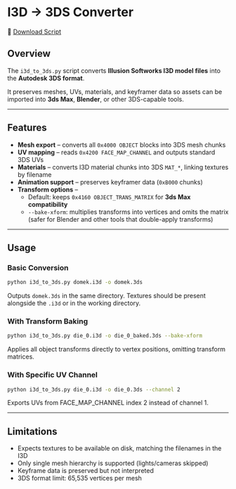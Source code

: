 # I3D → 3DS Converter

📂 [Download Script](../tools/i3d_to_3ds.py)

## Overview
The `i3d_to_3ds.py` script converts **Illusion Softworks I3D model files** into the **Autodesk 3DS format**.  

It preserves meshes, UVs, materials, and keyframer data so assets can be imported into **3ds Max**, **Blender**, or other 3DS-capable tools.

---

## Features
- **Mesh export** – converts all `0x4000 OBJECT` blocks into 3DS mesh chunks  
- **UV mapping** – reads `0x4200 FACE_MAP_CHANNEL` and outputs standard 3DS UVs  
- **Materials** – converts I3D material chunks into 3DS `MAT_*`, linking textures by filename  
- **Animation support** – preserves keyframer data (`0xB000` chunks)  
- **Transform options** –  
  - Default: keeps `0x4160 OBJECT_TRANS_MATRIX` for **3ds Max compatibility**  
  - `--bake-xform`: multiplies transforms into vertices and omits the matrix (safer for Blender and other tools that double-apply transforms)  

---

## Usage
### Basic Conversion
```bash
python i3d_to_3ds.py domek.i3d -o domek.3ds
```
Outputs `domek.3ds` in the same directory. Textures should be present alongside the `.i3d` or in the working directory.

### With Transform Baking
```bash
python i3d_to_3ds.py die_0.i3d -o die_0_baked.3ds --bake-xform
```
Applies all object transforms directly to vertex positions, omitting transform matrices.

### With Specific UV Channel
```bash
python i3d_to_3ds.py die_0.i3d -o die_0.3ds --channel 2
```
Exports UVs from FACE_MAP_CHANNEL index 2 instead of channel 1.

---

## Limitations
- Expects textures to be available on disk, matching the filenames in the I3D  
- Only single mesh hierarchy is supported (lights/cameras skipped)  
- Keyframe data is preserved but not interpreted  
- 3DS format limit: 65,535 vertices per mesh  
